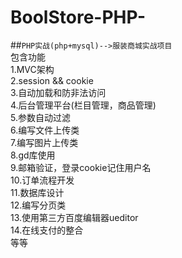 # BoolStore-PHP-
##`PHP实战(php+mysql)-->服装商城实战项目`<br/>
包含功能<br>
1.MVC架构<br>
2.session && cookie<br>
3.自动加载和防非法访问
<br>4.后台管理平台(栏目管理，商品管理)
<br>5.参数自动过滤
<br>6.编写文件上传类
<br>7.编写图片上传类
<br>8.gd库使用
<br>9.邮箱验证，登录cookie记住用户名
<br>10.订单流程开发
<br>11.数据库设计
<br>12.编写分页类
<br>13.使用第三方百度编辑器ueditor
<br>14.在线支付的整合
<br>等等

